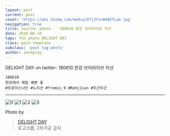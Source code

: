 ```yaml
---
layout: post
current: post
cover: 'https://pbs.twimg.com/media/Dfj3YscW4AETLao.jpg'
navigation: true
title: twitter photo -  180610 한강 브이라이브 지선
date: 2018-06-10
tags: 지선 photo DELIGHT DAY
class: post-template
subclass: 'post tag-photo'
author: imreplay
---
```


DELIGHT DAY on twitter- 180610 한강 브이라이브 지선

```
180610
한강에서 제일 예쁜 꽃
#프로미스나인 #노지선 #fromis_9 #Rohjisun #두근두근

```
---

![0](https://pbs.twimg.com/media/Dfj3YscW4AETLao.jpg)
![1](https://pbs.twimg.com/media/Dfj3ZMNXkAIstDI.jpg)
![2](https://pbs.twimg.com/media/Dfj3Zu3XcAAmVrc.jpg)
![3](https://pbs.twimg.com/media/Dfj3aKgW4AU5RCL.jpg)

Photo by
> [DELIGHT DAY](https://twitter.com/delightday_JS)  
로고크롭, 2차가공 금지
